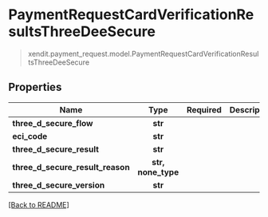 # PaymentRequestCardVerificationResultsThreeDeeSecure
> xendit.payment_request.model.PaymentRequestCardVerificationResultsThreeDeeSecure


## Properties
| Name | Type | Required | Description | Examples |
|------------|:-------------:|:-------------:|-------------|:-------------:|
| **three_d_secure_flow** | **str** | |   |  |
| **eci_code** | **str** | |   |  |
| **three_d_secure_result** | **str** | |   |  |
| **three_d_secure_result_reason** | **str, none_type** | |   |  |
| **three_d_secure_version** | **str** | |   |  |


[[Back to README]](../../README.md)


